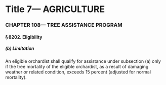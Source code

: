 
# Title 7— AGRICULTURE
### CHAPTER 108— TREE ASSISTANCE PROGRAM
#### § 8202. Eligibility
##### (b) Limitation

An eligible orchardist shall qualify for assistance under subsection (a) only if the tree mortality of the eligible orchardist, as a result of damaging weather or related condition, exceeds 15 percent (adjusted for normal mortality).
